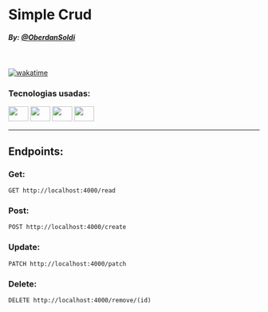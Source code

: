 # Simple Crud

##### By: [@OberdanSoldi](https://github.com/OberdanSoldi)

<br>

[![wakatime](https://wakatime.com/badge/user/2d419ccd-14b6-4125-abf3-835d22a40348/project/2424f5f0-316a-47ec-a7db-d7d715c59928.svg)](https://wakatime.com/badge/user/2d419ccd-14b6-4125-abf3-835d22a40348/project/2424f5f0-316a-47ec-a7db-d7d715c59928)

### Tecnologias usadas:
<div>
<img height="30" width="40" src="https://cdn.jsdelivr.net/gh/devicons/devicon/icons/nodejs/nodejs-original.svg" />
<img height="30" width="40" src="https://cdn.jsdelivr.net/gh/devicons/devicon/icons/mysql/mysql-original.svg" />
<img height="30" width="40" src="https://cdn.jsdelivr.net/gh/devicons/devicon/icons/express/express-original.svg" />
<img height="30" width="40" src="https://cdn.jsdelivr.net/gh/devicons/devicon/icons/npm/npm-original-wordmark.svg" />
</div>

---

## Endpoints:

### Get:

```http request
GET http://localhost:4000/read
```

### Post:

```http request
POST http://localhost:4000/create
```

### Update:

```http request
PATCH http://localhost:4000/patch
```

### Delete:

```http request
DELETE http://localhost:4000/remove/(id)
```